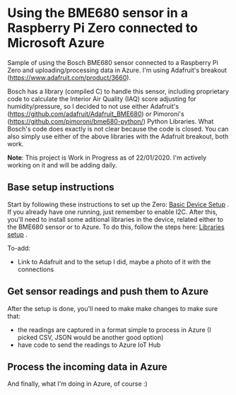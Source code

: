# Using the BME680 sensor in a Raspberry Pi Zero connected to Microsoft Azure

Sample of using the Bosch BME680 sensor connected to a Raspberry Pi Zero and uploading/processing data in Azure. I'm using Adafruit's breakout (https://www.adafruit.com/product/3660).

Bosch has a library (compiled C) to handle this sensor, including proprietary code to calculate the Interior Air Quality (IAQ) score adjusting for humidity/pressure, so I decided to not use either Adafruit's (https://github.com/adafruit/Adafruit_BME680) or Pimoroni's (https://github.com/pimoroni/bme680-python/) Python Libraries. What Bosch's code does exactly is not clear because the code is closed. You can also simply use either of the above libraries with the Adafruit breakout, both work.


**Note**: This project is Work in Progress as of 22/01/2020. I'm actively working on it and will be adding daily.

## Base setup instructions

Start by following these instructions to set up the Zero: [Basic Device Setup](DeviceSetup.md) . If you already have one running, just remember to enable I2C. After this, you'll need to install some aditional libraries in the device, related either to the BME680 sensor or to Azure. To do this, follow the steps here: [Libraries setup](BME680Setup.md) .

To-add:

- Link to Adafruit and to the setup I did, maybe a photo of it with the connections

## Get sensor readings and push them to Azure

After the setup is done, you'll need to make make changes to make sure that:
- the readings are captured in a format simple to process in Azure (I picked CSV, JSON would be another good option)
- have code to send the readings to Azure IoT Hub

## Process the incoming data in Azure

And finally, what I'm doing in Azure, of course :)
